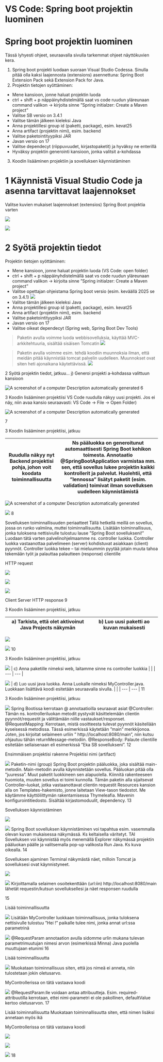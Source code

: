 <!-- Slide number: 1 -->
# VS Code: Spring boot projektin luominen

<!-- Slide number: 2 -->
# Spring boot projektin luominen

Tässä lyhyesti ohjeet, seuraavalla sivulla tarkemmat ohjeet näyttökuvien kera.

1. Spring boot projekti luodaan suoraan Visual Studio Codessa. Sinulla pitää olla kaksi laajennosta (extensions) asennettuna: Spring Boot Extension Pack sekä Extension Pack for Java.
2. Projektin tietojen syöttäminen:
  - Mene kansioon, jonne haluat projektin luoda
  - ctrl + shift + p näppäinyhdistelmällä saat vs code ruudun yläreunaan command valikon -> kirjoita sinne ”Spring initialzer: Create a Maven project”
  - Valitse SB versio on 3.4.1
  - Valitse tämän jälkeen kieleksi Java
  - Anna projektillesi group id (paketti, package), esim. kevat25
  - Anna artifact (projektin nimi), esim. backend
  - Valitse paketointityypiksi JAR
  - Javan versio on 17
  - Valitse dependecyt (riippuvuudet, kirjastopaketit) ja hyväksy ne enterillä
  - Hyväksy projektin generointi kansioon, jonka valitsit a-kohdassa

3. Koodin lisääminen projektiin ja sovelluksen käynnistäminen

<!-- Slide number: 3 -->
# 1 Käynnistä Visual Studio Code ja asenna tarvittavat laajennokset

Valitse kuvien mukaiset laajennokset (extensios) Spring Boot projektia varten

![](../imgs/1hello_world_12.png)

![](../imgs/1hello_world_13.png)

<!-- Slide number: 4 -->
# 2 Syötä projektin tiedot

Projektin tietojen syöttäminen:

  - Mene kansioon, jonne haluat projektin luoda (VS Code: open folder)
  - ctrl + shift + p näppäinyhdistelmällä saat vs code ruudun yläreunaan command valikon -> kirjoita sinne ”Spring initialzer: Create a Maven project”
  - Valitse opettajan ohjeistama Spring boot versio (esim. keväällä 2025 se on 3.4.1)
  ![](../imgs/1hello_world_14.png)
  - Valitse tämän jälkeen kieleksi Java
  - Anna projektillesi group id (paketti, package), esim. kevat25
  - Anna artifact (projektin nimi), esim. backend
  - Valitse paketointityypiksi JAR
  - Javan versio on 17
  - Valitse oikeat dependecyt (Spring web, Spring Boot Dev Tools)

> Paketin avulla voimme luoda webbisovelluksia, käyttää MVC-arkkitehtuuria, sisältää sisäisen Tomcatin
> ![](../imgs/1hello_world_15.png)

> Paketin avulla voimme esim. tehdä koodiin muunnoksia ilman, että meidän pitää käynnistää tomcat palvelin uudelleen. Muunnokset ovat siten heti ajonaikana  käytettävissä.
> ![](../imgs/1hello_world_16.png)

<!-- Slide number: 6 -->
2 Syötä projektin tiedot, jatkuu…
j) Generoi projekti a-kohdassa valittuun kansioon

![A screenshot of a computer Description automatically generated](Picture10.jpg)
6

<!-- Slide number: 7 -->
3 Koodin lisääminen projektiisi
VS Code ruudulla näkyy uusi projekti. Jos ei näy, niin avaa kansio seuraavasti: VS Code -> File -> Open Folder)

![A screenshot of a computer Description automatically generated](Picture13.jpg)

7

<!-- Slide number: 8 -->
3 Koodin lisääminen projektiisi, jatkuu

| Ruudulla näkyy nyt Backend projektisi pohja, johon voit koodata toiminnallisuutta | Ns pääluokka on generoitunut automaattisesti Spring Boot kehikon toimesta. Annotaatio @SpringBootApplication varmistaa mm. sen, että sovellus lukee projektin kaikki kontrollerit ja palvelut. Huolehtii, että ”lennossa” lisätyt paketit (esim. validation) toimivat ilman sovelluksen uudelleen käynnistämistä |
| --- | --- |

![A screenshot of a computer Description automatically generated](Picture3.jpg)

![](Picture8.jpg)
8

<!-- Slide number: 9 -->
Sovelluksen toiminnallisuuden periaatteet
Tällä hetkellä meillä on sovellus, jossa on runko valmiina, muttei toiminnallisuutta.
Lisätään toiminnallisuus, jonka tuloksena nettisivulle tulostuu lause ”Spring Boot sovellukseni!”
Luodaan tätä varten palvelinohjelmaamme ns. controller luokka. Controller luokka vastaanottaa palvelimeen (server) kohdistuvat asiakkaan (client) pyynnöt. Controller luokka tekee – tai mieluummin pyytää jotain muuta tahoa tekemään työt ja palauttaa palautteen (response) clientille

HTTP request

![](Picture13.jpg)

![](Picture11.jpg)

![](Picture9.jpg)

Client
Server
HTTP response
9

<!-- Slide number: 10 -->
3 Koodin lisääminen projektiisi, jatkuu

| a) Tarkista, että olet aktivoinut Java Projects näkymän | b) Luo uusi paketti ao kuvan mukaisesti |
| --- | --- |

![](Picture4.jpg)

![](Picture9.jpg)
10

<!-- Slide number: 11 -->
3 Koodin lisääminen projektiisi, jatkuu

![](Picture8.jpg)
| c) Anna paketille nimeksi web, laitamme sinne ns controller luokkia |  |
| --- | --- |

![](Picture11.jpg)
| d) Luo uusi java luokka. Anna Luokalle nimeksi MyController.java. Luokkaan lisättävä koodi esitetään seuraavalla sivulla. |  |
| --- | --- |
11

<!-- Slide number: 12 -->
3 Koodin lisääminen projektiisi, jatkuu

![](Picture13.jpg)
Spring Bootissa kerrotaan @ annotaatioilla seuraavat asiat
@Controller: Tämän ns. kontrolleriluokan metodit pystyvät käsittelemään clientin pyynnöt/requestit ja välittämään niille vastaukset/responset.
@RequestMapping: Kerrotaan, mistä osoitteesta tulevat pyynnöt käsitellään kyseisessä metodissa. Tässä esimerkissä käytetään ”main” merkkijonoa. Joten, jos kirjoitat selaimeen urliin
” http://localhost:8080/main”, niin kutsu ohjautuu tähän returnMessage-metodiin.
@ResponseBody: Palaute clientille esitetään sellaisenaan eli esimerkissä ”Eka SB sovellukseni”.
12

<!-- Slide number: 13 -->
Ensimmäisen projektisi rakenne
Projektisi nimi (artifact)

![](Picture21.jpg)
Paketin-nimi (group)
Spring Boot projektin pääluokka, joka sisältää main-metodin. Main-metodin avulla käynnistetään sovellus. Pääluokan pitää olla ”juuressa”. Muut paketit luokkineen sen alapuolella. Kiinnitä rakenteeseen huomiota, muuten sovellus ei toimi kunnolla.
Tämän paketin alla sijaitsevat Controller–luokat, jotka vastaanottavat clientin requestit
Resources kansion alla on Templates-hakemisto, jonne laitetaan View-tason tiedostot. Me käytämme käyttöliittymän rakentamisessa Thymeleafia.
Mavenin konfigurointitiedosto.
Sisältää kirjastomoduulit, dependency.
13

<!-- Slide number: 14 -->
Sovelluksen käynnistäminen

![](Picture11.jpg)

![](Picture8.jpg)
Spring Boot sovelluksen käynnistäminen voi tapahtua esim. vasemmalla olevan kuvan mukaisessa näkymässä. Ks keltaisella väritetyt.
TAI
Sovelluksen voi käynnistää myös menemällä Explorer näkymässä projektin pääluokan päälle ja valitsemalla pop-up valikosta Run Java. Ks kuva oikealla.
14

<!-- Slide number: 15 -->
Sovelluksen ajaminen
Terminal näkymästä näet, milloin Tomcat ja sovelluksesi ovat käynnistyneet.

![](Picture5.jpg)

![](Picture9.jpg)
Kirjoittamalla selaimen osoitekenttään (url:iin) http://localhost:8080/main lähetät requestin/kutsun sovelluksellesi ja näet responsen ruudulla

15

<!-- Slide number: 16 -->
Lisää toiminnallisuutta

![](Picture8.jpg)
Lisätään MyController luokkaan toiminnallisuus, jonka tuloksena nettisivulle tulostuu ”Hei <nimi>!”
<nimi> paikalle tulee nimi, jonka annat url:ssa parametrinä

![](Picture10.jpg)
@RequestParam annotaation avulla sidomme urlin mukana tulevan parametrimuutujan nimesi arvon (esimerkissä Minna) Java puolella muuttujaan etunimi
16

<!-- Slide number: 17 -->
Lisää toiminnallisuutta

![](Picture11.jpg)
Muokataan toiminnallisuus siten, että jos nimeä
ei anneta, niin tulostetaan jokin oletusarvo.

MyControllerissa on tätä vastaava koodi

![](Picture13.jpg)
@RequestParam:lle voidaan antaa attribuutteja. Esim. required-attribuutilla kerrotaan, ettei nimi-parametri ei ole pakollinen, defaultValue kertoo oletusarvon.
17

<!-- Slide number: 18 -->
Lisää toiminnallisuutta
Muokataan toiminnallisuutta siten, että nimen lisäksi annetaan myös ikä

MyControllerissa on tätä vastaava koodi

![](Picture10.jpg)

![](Picture14.jpg)

![](Picture12.jpg)
18
